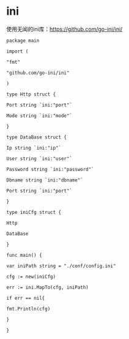 # ini

使用无闻的ini库：[https:\/\/github.com\/go-ini\/ini\/](https://github.com/go-ini/ini/)

```golang
package main

import (

"fmt"

"github.com/go-ini/ini"

)

type Http struct {

Port string `ini:"port"`

Mode string `ini:"mode"`

}

type DataBase struct {

Ip string `ini:"ip"`

User string `ini:"user"`

Password string `ini:"password"`

Dbname string `ini:"dbname"`

Port string `ini:"port"`

}

type iniCfg struct {

Http

DataBase

}

func main() {

var iniPath string = "./conf/config.ini"

cfg := new(iniCfg)

err := ini.MapTo(cfg, iniPath)

if err == nil{

fmt.Println(cfg)

}

}



```